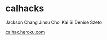 calhacks
========
Jackson Chang
Jinsu Choi
Kai Si
Denise Szeto

[calhax.heroku.com](calhax.heroku.com)
